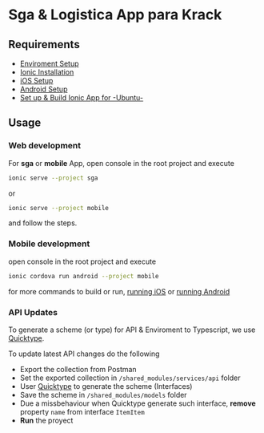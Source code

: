 # Sga & Logistica App para Krack

## Requirements

- [Enviroment Setup](https://ionicframework.com/docs/installation/environment)
- [Ionic Installation](https://ionicframework.com/docs/installation/cli)
- [iOS Setup](https://ionicframework.com/docs/installation/ios)
- [Android Setup](https://ionicframework.com/docs/installation/android)
- [Set up & Build Ionic App for -Ubuntu-](https://gallant-bell-850d88.netlify.com/2019/march/ionic4-workflow-multiapp-project.html#build-project-using-ionic-cli-for-mobile-dev)

## Usage

### Web development

For **sga** or **mobile** App, open console in the root project and execute

```bash
ionic serve --project sga
```

or

```bash
ionic serve --project mobile
```

and follow the steps.

### Mobile development

open console in the root project and execute

```bash
ionic cordova run android --project mobile
```

for more commands to build or run, [running iOS](https://ionicframework.com/docs/building/android) or [running Android](https://ionicframework.com/docs/building/ios)

### API Updates

To generate a scheme (or type) for API & Enviroment to Typescript, we use [Quicktype](https://quicktype.io/).

To update latest API changes do the following

- Export the collection from Postman
- Set the exported collection in `/shared_modules/services/api` folder
- User [Quicktype](https://quicktype.io/) to generate the scheme (Interfaces)
- Save the scheme in `/shared_modules/models` folder
- Due a missbehaviour when Quicktype generate such interface, **remove** property `name` from interface `ItemItem`
- **Run** the proyect
